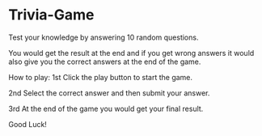 # Trivia-Game

Test your knowledge by answering 10 random questions.

You would get the result at the end and if you get wrong answers it would also give you the correct answers at the end of the game.

How to play:
1st Click the play button to start the game.


2nd Select the correct answer and then submit your answer.


3rd At the end of the game you would get your final result.

Good Luck!
